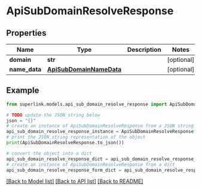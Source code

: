 # ApiSubDomainResolveResponse


## Properties

Name | Type | Description | Notes
------------ | ------------- | ------------- | -------------
**domain** | **str** |  | [optional] 
**name_data** | [**ApiSubDomainNameData**](ApiSubDomainNameData.md) |  | [optional] 

## Example

```python
from superlink.models.api_sub_domain_resolve_response import ApiSubDomainResolveResponse

# TODO update the JSON string below
json = "{}"
# create an instance of ApiSubDomainResolveResponse from a JSON string
api_sub_domain_resolve_response_instance = ApiSubDomainResolveResponse.from_json(json)
# print the JSON string representation of the object
print(ApiSubDomainResolveResponse.to_json())

# convert the object into a dict
api_sub_domain_resolve_response_dict = api_sub_domain_resolve_response_instance.to_dict()
# create an instance of ApiSubDomainResolveResponse from a dict
api_sub_domain_resolve_response_form_dict = api_sub_domain_resolve_response.from_dict(api_sub_domain_resolve_response_dict)
```
[[Back to Model list]](../README.md#documentation-for-models) [[Back to API list]](../README.md#documentation-for-api-endpoints) [[Back to README]](../README.md)


